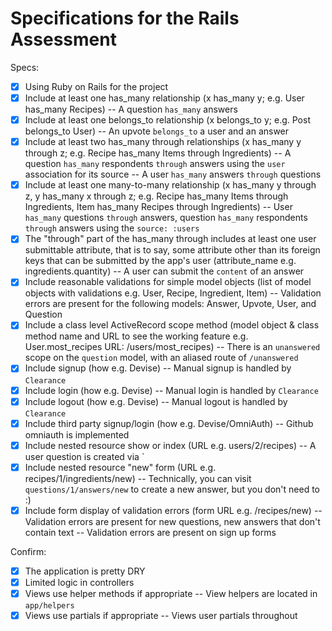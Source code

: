 # Specifications for the Rails Assessment

Specs:
- [x] Using Ruby on Rails for the project
- [x] Include at least one has_many relationship (x has_many y; e.g. User has_many Recipes) 
-- A question `has_many` answers
- [x] Include at least one belongs_to relationship (x belongs_to y; e.g. Post belongs_to User)
-- An upvote `belongs_to` a user and an answer
- [x] Include at least two has_many through relationships (x has_many y through z; e.g. Recipe has_many Items through Ingredients)
-- A question `has_many` respondents `through` answers using the `user` association for its source
-- A user `has_many` answers `through` questions
- [X] Include at least one many-to-many relationship (x has_many y through z, y has_many x through z; e.g. Recipe has_many Items through Ingredients, Item has_many Recipes through Ingredients)
-- User `has_many` questions `through` answers, question `has_many` respondents `through` answers using the `source: :users`
- [X] The "through" part of the has_many through includes at least one user submittable attribute, that is to say, some attribute other than its foreign keys that can be submitted by the app's user (attribute_name e.g. ingredients.quantity)
-- A user can submit the `content` of an answer
- [x] Include reasonable validations for simple model objects (list of model objects with validations e.g. User, Recipe, Ingredient, Item)
-- Validation errors are present for the following models: Answer, Upvote, User, and Question
- [x] Include a class level ActiveRecord scope method (model object & class method name and URL to see the working feature e.g. User.most_recipes URL: /users/most_recipes)
-- There is an `unanswered` scope on the `question` model, with an aliased route of `/unanswered`
- [x] Include signup (how e.g. Devise)
-- Manual signup is handled by `Clearance`
- [x] Include login (how e.g. Devise)
-- Manual login is handled by `Clearance`
- [x] Include logout (how e.g. Devise)
-- Manual logout is handled by `Clearance`
- [x] Include third party signup/login (how e.g. Devise/OmniAuth)
-- Github omniauth is implemented
- [x] Include nested resource show or index (URL e.g. users/2/recipes)
-- A user question is created via `
- [x] Include nested resource "new" form (URL e.g. recipes/1/ingredients/new)
-- Technically, you can visit `questions/1/answers/new` to create a new answer, but you don't need to :)
- [x] Include form display of validation errors (form URL e.g. /recipes/new)
-- Validation errors are present for new questions, new answers that don't contain text
-- Validation errors are present on sign up forms

Confirm:
- [x] The application is pretty DRY
- [x] Limited logic in controllers
- [x] Views use helper methods if appropriate
-- View helpers are located in `app/helpers`
- [x] Views use partials if appropriate
-- Views user partials throughout
